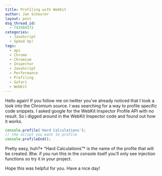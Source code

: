 ```yaml
---
title: Profiling with WebKit
author: Jan Scheurer
layout: post
dsq_thread_id:
  - 743504372
categories:
  - JavaScript
  - Speed Up!
tags:
  - api
  - Chrome
  - Chromium
  - Inspector
  - JavaScript
  - Performance
  - Profiling
  - Safari
  - WebKit
---
```


Hello again!
If you follow me on twitter you’ve already noticed that I took a look into the Chromium source.
I was searching for a way to profile specific code snippets.
I asked google for the WebKit Inspector Profile API with no result.
So i digged around in the WebKit Inspector code and found out how it works.

```javascript
console.profile('Hard Calculations');
// the script you want to profile
console.profileEnd();
```

Pretty easy, huh?* “Hard Calculations”* is the name of the profile that will be created.
Btw. if you run this in the console itself you’ll only see injection functions so try it in your project.

Hope this was helpful for you.
Have a nice day!

